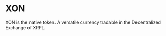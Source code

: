 # XON
XON is the native token. A versatile currency tradable in the Decentralized Exchange of XRPL.
